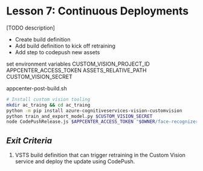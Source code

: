 # Lesson 7: Continuous Deployments
[TODO description]

- Create build definition 
- Add build definition to kick off retraining
- Add step to codepush new assets

set environment variables
CUSTOM_VISION_PROJECT_ID
APPCENTER_ACCESS_TOKEN
ASSETS_RELATIVE_PATH
CUSTOM_VISION_SECRET

appcenter-post-build.sh
```bash
# Install custom vision tooling
mkdir ac_traing && cd ac_traing
python -m pip install azure-cognitiveservices-vision-customvision
python train_and_export_model.py $CUSTOM_VISION_SECRET
node CodePushRelease.js $APPCENTER_ACCESS_TOKEN "$OWNER/face-recognizer-android" Staging assets 1.0
```

## _Exit Criteria_
1. VSTS build definition that can trigger retraining in the Custom Vision service and deploy the update using CodePush.